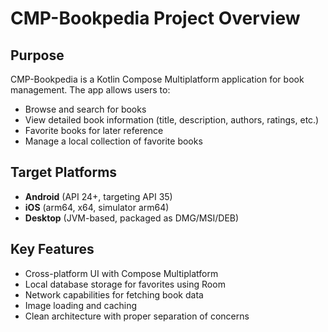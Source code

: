 # CMP-Bookpedia Project Overview

## Purpose
CMP-Bookpedia is a Kotlin Compose Multiplatform application for book management. The app allows users to:
- Browse and search for books
- View detailed book information (title, description, authors, ratings, etc.)
- Favorite books for later reference
- Manage a local collection of favorite books

## Target Platforms
- **Android** (API 24+, targeting API 35)
- **iOS** (arm64, x64, simulator arm64)
- **Desktop** (JVM-based, packaged as DMG/MSI/DEB)

## Key Features
- Cross-platform UI with Compose Multiplatform
- Local database storage for favorites using Room
- Network capabilities for fetching book data
- Image loading and caching
- Clean architecture with proper separation of concerns